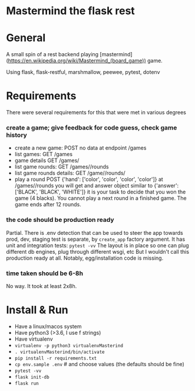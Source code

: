Mastermind the flask rest
=========================

# General

A small spin of a rest backend playing [mastermind] (https://en.wikipedia.org/wiki/Mastermind_(board_game)) game.

Using flask, flask-restful, marshmallow, peewee, pytest, dotenv

# Requirements

There were several requirements for this that were met in various degrees

### create a game; give feedback for code guess, check game history
  - create a new game: POST no data at endpoint /games
  - list games: GET /games
  - game details GET /games/<id>
  - list game rounds: GET /games/<id>/rounds
  - list game rounds details: GET /game/<id>/rounds/<id>
  - play a round POST {'hand': ['color', 'color', 'color', 'color']} at /games/<id>/rounds
    you will get and answer object similar to {'answer': ['BLACK', 'BLACK', 'WHITE']}
    it is your task to decide that you won the game (4 blacks).
    You cannot play a next round in a finished game. The game ends after 12 rounds.

### the code should be production ready
Partial.
There is .env detection that can be used to steer the app towards prod, dev, staging
test is separate, by `create_app` factory argument.
It has unit and integration tests: `pytest -vv`
The layout is in place so one can plug different db engines, plug through different wsgi, etc
But I wouldn't call this production ready at all.
Notably, egg/installation code is missing.

### time taken should be 6-8h
  No way. It took at least 2x8h.


# Install & Run
 - Have a linux/macos system
 - Have python3 (>3.6, I use f strings)
 - Have virtualenv
 - `virtualenv -p python3 virtualenvMasterind`
 - `. virtualenvMasterind/bin/activate`
 - `pip install -r requirements.txt`
 - `cp env.sample .env` # and choose values (the defaults should be fine)
 - `pytest -vv`
 - `flask init-db`
 - `flask run`

